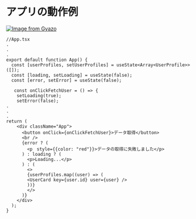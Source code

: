 # アプリの動作例
[![Image from Gyazo](https://i.gyazo.com/9d29ebcc8146522f6bb465d41be39b70.gif)](https://gyazo.com/9d29ebcc8146522f6bb465d41be39b70)

```tsx
//App.tsx
.
.
.
export default function App() {
  const [userProfiles, setUserProfiles] = useState<Array<UserProfile>>([]);
  const [loading, setLoading] = useState(false);
  const [error, setError] = useState(false);
  
   const onClickFetchUser = () => {
    setLoading(true);
    setError(false);
.
.
.
return (
    <div className="App">
      <button onClick={onClickFetchUser}>データ取得</button>
      <br />
      {error ? (
        <p　style={{color: "red"}}>データの取得に失敗しました</p>
      ) : loading ? (
        <p>Loading...</p>
      ) : (
        <>
        {userProfiles.map((user) => (
        <UserCard key={user.id} user={user} />
        ))}
        </>
      )}
    </div>
  );
}
  
```
